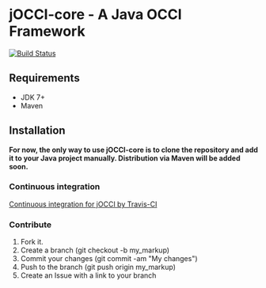 jOCCI-core - A Java OCCI Framework
==================================

[![Build Status](https://secure.travis-ci.org/Misenko/jOCCI-core.png)](http://travis-ci.org/Misenko/jOCCI-core)

Requirements
------------
* JDK 7+
* Maven

Installation
-----------
**For now, the only way to use jOCCI-core is to clone the repository and add it to your Java project manually. Distribution via Maven will be added soon.**

### Continuous integration

[Continuous integration for jOCCI by Travis-CI](http://travis-ci.org/Misenko/jOCCI-core/)

### Contribute

1. Fork it.
2. Create a branch (git checkout -b my_markup)
3. Commit your changes (git commit -am "My changes")
4. Push to the branch (git push origin my_markup)
5. Create an Issue with a link to your branch
